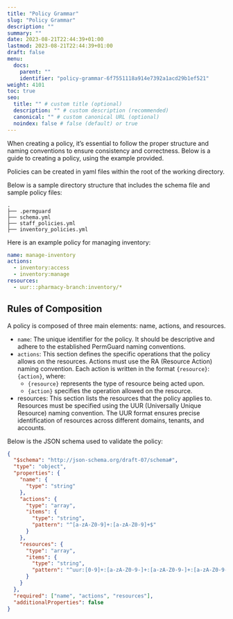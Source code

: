 ```yaml
---
title: "Policy Grammar"
slug: "Policy Grammar"
description: ""
summary: ""
date: 2023-08-21T22:44:39+01:00
lastmod: 2023-08-21T22:44:39+01:00
draft: false
menu:
  docs:
    parent: ""
    identifier: "policy-grammar-6f7551118a914e7392a1acd29b1ef521"
weight: 4101
toc: true
seo:
  title: "" # custom title (optional)
  description: "" # custom description (recommended)
  canonical: "" # custom canonical URL (optional)
  noindex: false # false (default) or true
---
```


When creating a policy, it’s essential to follow the proper structure and naming conventions to ensure consistency and correctness. Below is a guide to creating a policy, using the example provided.

Policies can be created in yaml files within the root of the working directory.

Below is a sample directory structure that includes the schema file and sample policy files:

```plaintext
.
├── .permguard
├── schema.yml
├── staff_policies.yml
├── inventory_policies.yml
```

Here is an example policy for managing inventory:

```yaml
name: manage-inventory
actions:
  - inventory:access
  - inventory:manage
resources:
  - uur:::pharmacy-branch:inventory/*
```

## Rules of Composition

A policy is composed of three main elements: name, actions, and resources.

- `name`: The unique identifier for the policy. It should be descriptive and adhere to the established PermGuard naming conventions.
- `actions`: This section defines the specific operations that the policy allows on the resources. Actions must use the RA (Resource Action) naming convention. Each action is written in the format `{resource}`:``{action}``, where:
  - `{resource}` represents the type of resource being acted upon.
  - ``{action}`` specifies the operation allowed on the resource.
- resources: This section lists the resources that the policy applies to. Resources must be specified using the UUR (Universally Unique Resource) naming convention. The UUR format ensures precise identification of resources across different domains, tenants, and accounts.

Below is the JSON schema used to validate the policy:

```json
{
  "$schema": "http://json-schema.org/draft-07/schema#",
  "type": "object",
  "properties": {
    "name": {
      "type": "string"
    },
    "actions": {
      "type": "array",
      "items": {
        "type": "string",
        "pattern": "^[a-zA-Z0-9]+:[a-zA-Z0-9]+$"
      }
    },
    "resources": {
      "type": "array",
      "items": {
        "type": "string",
        "pattern": "^uur:[0-9]+:[a-zA-Z0-9-]+:[a-zA-Z0-9-]+:[a-zA-Z0-9-]+/.*$"
      }
    }
  },
  "required": ["name", "actions", "resources"],
  "additionalProperties": false
}
```
